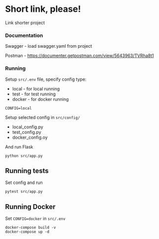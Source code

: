 # Short link, please!

Link shorter project

### Documentation
Swagger - load swagger.yaml from project

Postman - https://documenter.getpostman.com/view/5643963/TVRha8t1

### Running

Setup ``src/.env`` file, specify config type:
    
- local - for local running
- test - for test running
- docker - for docker running

```
CONFIG=local
```

Setup selected config in ``src/config/``

- local_config.py
- test_config.py
- docker_config.oy

And run Flask

```
python src/app.py
```

## Running tests

Set config and run

```
pytest src/app.py
```

## Running Docker

Set ``CONFIG=docker`` in ``src/.env``

```
docker-compose build -v
docker-compose up -d
```
